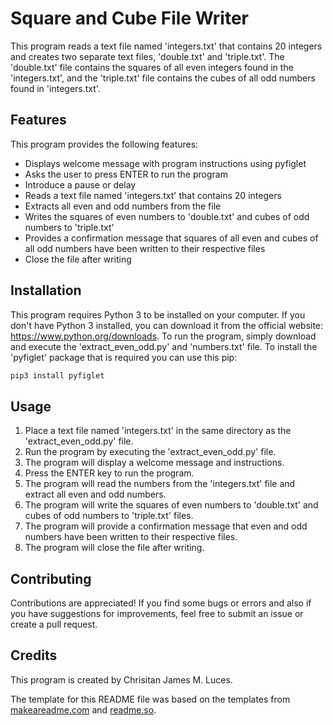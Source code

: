 # Square and Cube File Writer
This program reads a text file named 'integers.txt' that contains 20 integers and creates two separate text files, 'double.txt' and 'triple.txt'. The 'double.txt' file contains the squares of all even integers found in the 'integers.txt', and the 'triple.txt' file contains the cubes of all odd numbers found in 'integers.txt'.

## Features
This program provides the following features:
- Displays welcome message with program instructions using pyfiglet
- Asks the user to press ENTER to run the program
- Introduce a pause or delay
- Reads a text file named 'integers.txt' that contains 20 integers
- Extracts all even and odd numbers from the file
- Writes the squares of even numbers to 'double.txt' and cubes of odd numbers to 'triple.txt'
- Provides a confirmation message that squares of all even and cubes of all odd numbers have been written to their respective files
- Close the file after writing

## Installation
This program requires Python 3 to be installed on your computer. If you don't have Python 3 installed, you can download it from the official website: https://www.python.org/downloads. To run the program, simply download and execute the 'extract_even_odd.py' and 'numbers.txt' file. To install the 'pyfiglet' package that is required you can use this pip:

```bash
pip3 install pyfiglet
```

## Usage
1. Place a text file named 'integers.txt' in the same directory as the 'extract_even_odd.py' file.
2. Run the program by executing the 'extract_even_odd.py' file.
3. The program will display a welcome message and instructions.
4. Press the ENTER key to run the program.
5. The program will read the numbers from the 'integers.txt' file and extract all even and odd numbers.
6. The program will write the squares of even numbers to 'double.txt' and cubes of odd numbers to 'triple.txt' files.
7. The program will provide a confirmation message that even and odd numbers have been written to their respective files.
8. The program will close the file after writing.


## Contributing 
Contributions are appreciated! If you find some bugs or errors and also if you have suggestions for improvements, feel free to submit an issue or create a pull request.

## Credits
This program is created by Chrisitan James M. Luces.

The template for this README file was based on the templates from [makeareadme.com](https://www.makeareadme.com/) and [readme.so](https://readme.so/editor).

